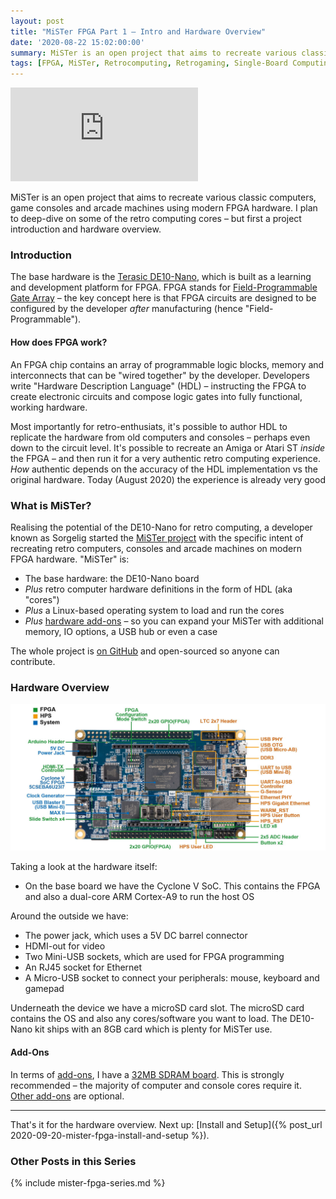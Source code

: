 ```yaml
---
layout: post
title: "MiSTer FPGA Part 1 – Intro and Hardware Overview"
date: '2020-08-22 15:02:00:00'
summary: MiSTer is an open project that aims to recreate various classic computers, game consoles and arcade machines using modern FPGA hardware. I plan to deep-dive on some of the retro computing cores – but first a project introduction and hardware overview ...
tags: [FPGA, MiSTer, Retrocomputing, Retrogaming, Single-Board Computing]
---
```



<div class="youtube-container">
<iframe src="https://www.youtube.com/embed/qBDSzpBh_oY?rel=0" 
frameborder="0" allowfullscreen class="youtube-video"></iframe>
</div> 

MiSTer is an open project that aims to recreate various classic computers, game consoles and arcade machines using modern FPGA hardware. I plan to deep-dive on some of the retro computing cores – but first a project introduction and hardware overview.


### Introduction

The base hardware is the <a href="https://www.terasic.com.tw/cgi-bin/page/archive.pl?Language=English&No=1046" target="_blank">Terasic DE10-Nano</a>, which is built as a learning and development platform for FPGA. FPGA stands for <a href="https://en.wikipedia.org/wiki/Field-programmable_gate_array" target="_blank">Field-Programmable Gate Array</a> – the key concept here is that FPGA circuits are designed to be configured by the developer *after* manufacturing (hence "Field-Programmable").


#### How does FPGA work?

An FPGA chip contains an array of programmable logic blocks, memory and interconnects that can be "wired together" by the developer. Developers write "Hardware Description Language" (HDL) – instructing the FPGA to create electronic circuits and compose logic gates into fully functional, working hardware.

Most importantly for retro-enthusiats, it's possible to author HDL to replicate the hardware from old computers and consoles – perhaps even down to the circuit level. It's possible to recreate an Amiga or Atari ST *inside* the FPGA – and then run it for a very authentic retro computing experience. *How* authentic depends on the accuracy of the HDL implementation vs the original hardware. Today (August 2020) the experience is already very good


### What is MiSTer?

Realising the potential of the DE10-Nano for retro computing, a developer known as Sorgelig started the <a href="https://github.com/MiSTer-devel/Main_MiSTer/wiki" target="_blank">MiSTer project</a> with the specific intent of recreating retro computers, consoles and arcade machines on modern FPGA hardware. "MiSTer" is:

* The base hardware: the DE10-Nano board
* *Plus* retro computer hardware definitions in the form of HDL (aka "cores")
* *Plus* a Linux-based operating system to load and run the cores
* *Plus* <a href="https://github.com/MiSTer-devel/Main_MiSTer/wiki/Addons_Overview" target="_blank">hardware add-ons</a> – so you can expand your MiSTer with additional memory, IO options, a USB hub or even a case

The whole project is <a href="https://github.com/MiSTer-devel/Main_MiSTer/wiki" target="_blank">on GitHub</a> and open-sourced so anyone can contribute.


### Hardware Overview

![](/img/posts/mister-fpga-layout.jpg)

Taking a look at the hardware itself:

* On the base board we have the Cyclone V SoC. This contains the FPGA and also a dual-core ARM Cortex-A9 to run the host OS

Around the outside we have:

* The power jack, which uses a 5V DC barrel connector
* HDMI-out for video
* Two Mini-USB sockets, which are used for FPGA programming
* An RJ45 socket for Ethernet 
* A Micro-USB socket to connect your peripherals: mouse, keyboard and gamepad

Underneath the device we have a microSD card slot. The microSD card contains the OS and also any cores/software you want to load. The DE10-Nano kit ships with an 8GB card which is plenty for MiSTer use.


#### Add-Ons

In terms of <a href="https://github.com/MiSTer-devel/Main_MiSTer/wiki/Addons_Overview" target="_blank">add-ons</a>, I have a <a href="https://github.com/MiSTer-devel/Main_MiSTer/wiki/SDRAM-Board" target="_blank">32MB SDRAM board</a>. This is strongly recommended – the majority of computer and console cores require it. <a href="https://github.com/MiSTer-devel/Main_MiSTer/wiki/Addons_Overview" target="_blank">Other add-ons</a> are optional. 

<hr />

That's it for the hardware overview. Next up: [Install and Setup]({% post_url 2020-09-20-mister-fpga-install-and-setup %}).


### Other Posts in this Series

{% include mister-fpga-series.md %}
